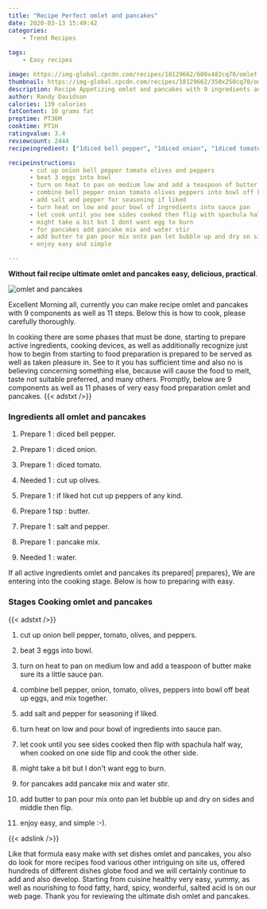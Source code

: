 ```yaml
---
title: "Recipe Perfect omlet and pancakes"
date: 2020-03-13 15:49:42
categories:
    - Trend Recipes
    
tags:
    - Easy recipes

image: https://img-global.cpcdn.com/recipes/18129662/680x482cq70/omlet-and-pancakes-recipe-main-photo.jpg
thumbnail: https://img-global.cpcdn.com/recipes/18129662/350x250cq70/omlet-and-pancakes-recipe-main-photo.jpg
description: Recipe Appetizing omlet and pancakes with 9 ingredients and 11 stages of easy cooking.
author: Randy Davidson
calories: 139 calories
fatContent: 10 grams fat
preptime: PT36M
cooktime: PT1H
ratingvalue: 3.4
reviewcount: 2444
recipeingredient: ["1diced bell pepper", "1diced onion", "1diced tomato", "1cut up olives", "1if liked hot cut up peppers of any kind", "1 tspbutter", "1salt and pepper", "1pancake mix", "1water"]

recipeinstructions: 
      - cut up onion bell pepper tomato olives and peppers 
      - beat 3 eggs into bowl 
      - turn on heat to pan on medium low and add a teaspoon of butter make sure its a little sauce pan 
      - combine bell pepper onion tomato olives peppers into bowl off beat up eggs and mix together 
      - add salt and pepper for seasoning if liked 
      - turn heat on low and pour bowl of ingredients into sauce pan 
      - let cook until you see sides cooked then flip with spachula half way when cooked on one side flip and cook the other side 
      - might take a bit but I dont want egg to burn 
      - for pancakes add pancake mix and water stir 
      - add butter to pan pour mix onto pan let bubble up and dry on sides and middle then flip 
      - enjoy easy and simple 

---
```




**Without fail recipe ultimate omlet and pancakes easy, delicious, practical**. 


![omlet and pancakes](https://img-global.cpcdn.com/recipes/18129662/680x482cq70/omlet-and-pancakes-recipe-main-photo.jpg "omlet and pancakes")




Excellent Morning all, currently you can make recipe omlet and pancakes with 9 components as well as 11 steps. Below this is how to cook, please carefully thoroughly.

In cooking there are some phases that must be done, starting to prepare active ingredients, cooking devices, as well as additionally recognize just how to begin from starting to food preparation is prepared to be served as well as taken pleasure in. See to it you has sufficient time and also no is believing concerning something else, because will cause the food to melt, taste not suitable preferred, and many others. Promptly, below are 9 components as well as 11 phases of very easy food preparation omlet and pancakes.
{{< adstxt />}}

### Ingredients all omlet and pancakes


1. Prepare 1 : diced bell pepper.

1. Prepare 1 : diced onion.

1. Prepare 1 : diced tomato.

1. Needed 1 : cut up olives.

1. Prepare 1 : if liked hot cut up peppers of any kind.

1. Prepare 1 tsp : butter.

1. Prepare 1 : salt and pepper.

1. Prepare 1 : pancake mix.

1. Needed 1 : water.



If all active ingredients omlet and pancakes its prepared| prepares}, We are entering into the cooking stage. Below is how to preparing with easy.

### Stages Cooking omlet and pancakes

{{< adstxt />}}


1. cut up onion bell pepper, tomato, olives, and peppers.



1. beat 3 eggs into bowl.



1. turn on heat to pan on medium low and add a teaspoon of butter make sure its a little sauce pan.



1. combine bell pepper, onion, tomato, olives, peppers into bowl off beat up eggs, and mix together.



1. add salt and pepper for seasoning if liked.



1. turn heat on low and pour bowl of ingredients into sauce pan.



1. let cook until you see sides cooked then flip with spachula half way, when cooked on one side flip and cook the other side.



1. might take a bit but I don&#39;t want egg to burn.



1. for pancakes add pancake mix and water stir.



1. add butter to pan pour mix onto pan let bubble up and dry on sides and middle then flip.



1. enjoy easy, and simple :-).





{{< adslink />}}

Like that formula easy make with set dishes omlet and pancakes, you also do look for more recipes food various other intriguing on site us, offered hundreds of different dishes globe food and we will certainly continue to add and also develop. Starting from cuisine healthy very easy, yummy, as well as nourishing to food fatty, hard, spicy, wonderful, salted acid is on our web page. Thank you for reviewing the ultimate dish omlet and pancakes.
